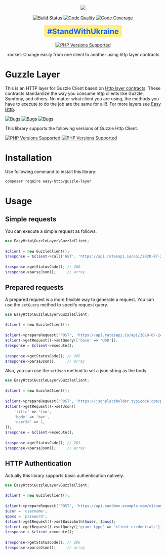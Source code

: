 <p align="center"><img src="https://blog.pleets.org/img/articles/easy-http-logo-320.png"></p>

<p align="center">
<a href="https://github.com/easy-http/guzzle-layer/actions?query=workflow%3Atests"><img src="https://github.com/easy-http/guzzle-layer/workflows/tests/badge.svg" alt="Build Status"></a>
<a href="https://scrutinizer-ci.com/g/easy-http/guzzle-layer"><img src="https://img.shields.io/scrutinizer/g/easy-http/guzzle-layer.svg" alt="Code Quality"></a>
<a href="https://sonarcloud.io/summary/overall?id=easy-http_guzzle-layer"><img src="https://sonarcloud.io/api/project_badges/measure?project=easy-http_guzzle-layer&metric=coverage" alt="Code Coverage"></a>
</p>
<p align="center">
  <a href="https://stand-with-ukraine.pp.ua" title="#StandWithUkraine"><img alt="#StandWithUkraine" src="https://raw.githubusercontent.com/vshymanskyy/StandWithUkraine/main/badges/StandWithUkraine.svg"></a>
</p>
<p align="center">
    <a href="#tada-php-support" title="PHP Versions Supported"><img alt="PHP Versions Supported" src="https://img.shields.io/badge/php-7.4%20to%208.2-777bb3.svg?logo=php&logoColor=white&labelColor=555555"></a>
</p>

<p align="center">
    :rocket: Change easily from one client to another using http layer contracts
</p>

# Guzzle Layer

This is an HTTP layer for Guzzle Client based on [Http layer contracts](https://github.com/easy-http/layer-contracts).
These contracts standardize the way you consume http clients like Guzzle, Symfony, and others. No matter what client you are using, the methods you have to execute to do the job are the same for all!!.
For more layers see [Easy Http](https://github.com/easy-http).

<a href="https://sonarcloud.io/dashboard?id=easy-http_guzzle-layer"><img src="https://sonarcloud.io/api/project_badges/measure?project=easy-http_guzzle-layer&metric=security_rating" alt="Bugs"></a>
<a href="https://sonarcloud.io/dashboard?id=easy-http_guzzle-layer"><img src="https://sonarcloud.io/api/project_badges/measure?project=easy-http_guzzle-layer&metric=bugs" alt="Bugs"></a>
<a href="https://sonarcloud.io/dashboard?id=easy-http_guzzle-layer"><img src="https://sonarcloud.io/api/project_badges/measure?project=easy-http_guzzle-layer&metric=code_smells" alt="Bugs"></a>

This library supports the following versions of Guzzle Http Client.

<a href="#tada-php-support" title="Guzzle Version Supported"><img alt="PHP Versions Supported" src="https://img.shields.io/badge/guzzle-6.x-blue"></a>
<a href="#tada-php-support" title="Guzzle Version Supported"><img alt="PHP Versions Supported" src="https://img.shields.io/badge/guzzle-7.x-blue"></a>

# Installation

Use following command to install this library:

```bash
composer require easy-http/guzzle-layer
```

# Usage

## Simple requests

You can execute a simple request as follows. 

```php
use EasyHttp\GuzzleLayer\GuzzleClient;

$client = new GuzzleClient();
$response = $client->call('GET', 'https://api.ratesapi.io/api/2020-07-24/?base=USD');

$response->getStatusCode(); // 200
$response->parseJson();     // array
```

## Prepared requests

A prepared request is a more flexible way to generate a request. You can use the `setQuery` method
to specify request query.

```php
use EasyHttp\GuzzleLayer\GuzzleClient;

$client = new GuzzleClient();

$client->prepareRequest('POST', 'https://api.ratesapi.io/api/2020-07-24/');
$client->getRequest()->setQuery(['base' => 'USD']);
$response = $client->execute();

$response->getStatusCode(); // 200
$response->parseJson();     // array
```

Also, you can use the `setJson` method to set a json string as the body.

```php
use EasyHttp\GuzzleLayer\GuzzleClient;

$client = new GuzzleClient();

$client->prepareRequest('POST', 'https://jsonplaceholder.typicode.com/posts');
$client->getRequest()->setJson([
    'title' => 'foo',
    'body' => 'bar',
    'userId' => 1,
]);
$response = $client->execute();

$response->getStatusCode(); // 201
$response->parseJson();     // array
```

## HTTP Authentication

Actually this library supports basic authentication natively.

```php
use EasyHttp\GuzzleLayer\GuzzleClient;

$client = new GuzzleClient();

$client->prepareRequest('POST', 'https://api.sandbox.example.com/v1/oauth2/token');
$user = 'username';
$pass = 'password';
$client->getRequest()->setBasicAuth($user, $pass);
$client->getRequest()->setQuery(['grant_type' => 'client_credentials']);
$response = $client->execute();

$response->getStatusCode(); // 200
$response->parseJson();     // array
```
